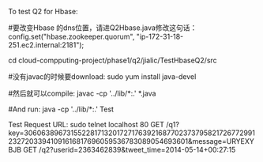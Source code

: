 
To test
Q2 for Hbase:




#要改变Hbase 的dns位置，请进Q2Hbase.java修改这句话：
config.set("hbase.zookeeper.quorum", "ip-172-31-18-251.ec2.internal:2181");

cd cloud-compputing-project/phase1/q2/jialic/TestHbaseQ2/src

#没有javac的时候要download:
sudo yum install java-devel


#然后就可以compile:
javac -cp '../lib/*:.' *.java

#And run:
java -cp '../lib/*:.' Test





Test Request URL:
sudo telnet localhost 80
GET /q1?key=306063896731552281713201727176392168770237379582172677299123272033941091616817696059536783089054693601&message=URYEXYBJB
GET /q2?userid=2363462839&tweet_time=2014-05-14+00:27:15

